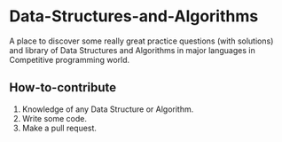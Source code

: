 # Data-Structures-and-Algorithms

A place to discover some really great practice questions (with solutions) and library of Data Structures and Algorithms in major languages in Competitive programming world.

## How-to-contribute
1. Knowledge of any Data Structure or Algorithm.
2. Write some code.
3. Make a pull request.
